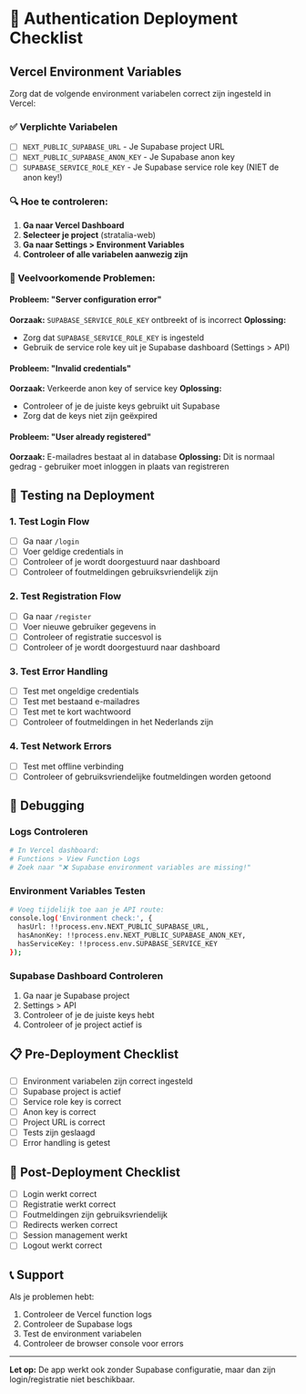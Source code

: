 # 🔐 Authentication Deployment Checklist

## Vercel Environment Variables

Zorg dat de volgende environment variabelen correct zijn ingesteld in Vercel:

### ✅ Verplichte Variabelen
- [ ] `NEXT_PUBLIC_SUPABASE_URL` - Je Supabase project URL
- [ ] `NEXT_PUBLIC_SUPABASE_ANON_KEY` - Je Supabase anon key  
- [ ] `SUPABASE_SERVICE_ROLE_KEY` - Je Supabase service role key (NIET de anon key!)

### 🔍 Hoe te controleren:

1. **Ga naar Vercel Dashboard**
2. **Selecteer je project** (stratalia-web)
3. **Ga naar Settings > Environment Variables**
4. **Controleer of alle variabelen aanwezig zijn**

### 🚨 Veelvoorkomende Problemen:

#### Probleem: "Server configuration error"
**Oorzaak:** `SUPABASE_SERVICE_ROLE_KEY` ontbreekt of is incorrect
**Oplossing:** 
- Zorg dat `SUPABASE_SERVICE_ROLE_KEY` is ingesteld
- Gebruik de service role key uit je Supabase dashboard (Settings > API)

#### Probleem: "Invalid credentials" 
**Oorzaak:** Verkeerde anon key of service key
**Oplossing:**
- Controleer of je de juiste keys gebruikt uit Supabase
- Zorg dat de keys niet zijn geëxpired

#### Probleem: "User already registered"
**Oorzaak:** E-mailadres bestaat al in database
**Oplossing:** Dit is normaal gedrag - gebruiker moet inloggen in plaats van registreren

## 🧪 Testing na Deployment

### 1. Test Login Flow
- [ ] Ga naar `/login`
- [ ] Voer geldige credentials in
- [ ] Controleer of je wordt doorgestuurd naar dashboard
- [ ] Controleer of foutmeldingen gebruiksvriendelijk zijn

### 2. Test Registration Flow  
- [ ] Ga naar `/register`
- [ ] Voer nieuwe gebruiker gegevens in
- [ ] Controleer of registratie succesvol is
- [ ] Controleer of je wordt doorgestuurd naar dashboard

### 3. Test Error Handling
- [ ] Test met ongeldige credentials
- [ ] Test met bestaand e-mailadres
- [ ] Test met te kort wachtwoord
- [ ] Controleer of foutmeldingen in het Nederlands zijn

### 4. Test Network Errors
- [ ] Test met offline verbinding
- [ ] Controleer of gebruiksvriendelijke foutmeldingen worden getoond

## 🔧 Debugging

### Logs Controleren
```bash
# In Vercel dashboard:
# Functions > View Function Logs
# Zoek naar "❌ Supabase environment variables are missing!"
```

### Environment Variables Testen
```bash
# Voeg tijdelijk toe aan je API route:
console.log('Environment check:', {
  hasUrl: !!process.env.NEXT_PUBLIC_SUPABASE_URL,
  hasAnonKey: !!process.env.NEXT_PUBLIC_SUPABASE_ANON_KEY,
  hasServiceKey: !!process.env.SUPABASE_SERVICE_KEY
});
```

### Supabase Dashboard Controleren
1. Ga naar je Supabase project
2. Settings > API
3. Controleer of je de juiste keys hebt
4. Controleer of je project actief is

## 📋 Pre-Deployment Checklist

- [ ] Environment variabelen zijn correct ingesteld
- [ ] Supabase project is actief
- [ ] Service role key is correct
- [ ] Anon key is correct
- [ ] Project URL is correct
- [ ] Tests zijn geslaagd
- [ ] Error handling is getest

## 🚀 Post-Deployment Checklist

- [ ] Login werkt correct
- [ ] Registratie werkt correct  
- [ ] Foutmeldingen zijn gebruiksvriendelijk
- [ ] Redirects werken correct
- [ ] Session management werkt
- [ ] Logout werkt correct

## 📞 Support

Als je problemen hebt:
1. Controleer de Vercel function logs
2. Controleer de Supabase logs
3. Test de environment variabelen
4. Controleer de browser console voor errors

---

**Let op:** De app werkt ook zonder Supabase configuratie, maar dan zijn login/registratie niet beschikbaar.
